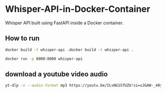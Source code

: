 # Whisper-API-in-Docker-Container

Whisper API built using FastAPI inside a Docker container.

## How to run

```bash
docker build -t whisper-api .docker build -t whisper-api .
```

```bash
docker run -p 8000:8000 whisper-api
```

## download a youtube video audio

```bash
yt-dlp -x --audio-format mp3 https://youtu.be/ILvNG1STUZU?si=uJGAW-_40ypnXiba
```
